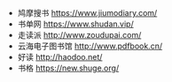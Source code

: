 - 鸠摩搜书 https://www.jiumodiary.com/
- 书单网 https://www.shudan.vip/
- 走读派 http://www.zoudupai.com/
- 云海电子图书馆 http://www.pdfbook.cn/
- 好读 http://haodoo.net/
- 书格 https://new.shuge.org/
